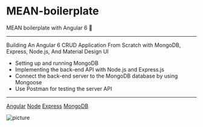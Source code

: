 # MEAN-boilerplate
MEAN boilerplate with Angular 6 :rocket:
***
Building An Angular 6 CRUD Application From Scratch with MongoDB, Express, Node.js, And Material Design UI

* Setting up and running MongoDB 
* Implementing the back-end API with Node.js and Express.js
* Connect the back-end server to the MongoDB database by using Mongoose
* Use Postman for testing the server API
***
[Angular](https://angular.io/)
[Node](https://nodejs.org/en/)
[Express]()
[MongoDB]()

![picture](http://www.teclogiq.com/images/mean-stack-diagram.jpg)
